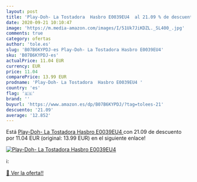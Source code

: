 ```yaml
---
layout: post
title: 'Play-Doh- La Tostadora  Hasbro E0039EU4  al 21.09 % de descuento'
date: 2020-09-21 10:10:47
image: 'https://m.media-amazon.com/images/I/51Uk7JiKDZL._SL400_.jpg'
comments: true
category: ofertas
author: 'tole.es'
slug: 'B07B6KYPDJ-es Play-Doh- La Tostadora Hasbro E0039EU4'
sku: 'B07B6KYPDJ-es'
actualPrice: 11.04 EUR
currency: EUR
price: 11.04
comparePrice: 13.99 EUR
prodname: 'Play-Doh- La Tostadora  Hasbro E0039EU4 '
country: 'es'
flag: '🇪🇸'
brand: ''
buyurl: 'https://www.amazon.es/dp/B07B6KYPDJ/?tag=tolees-21'
descuento: '21.09'
average: '12.852'
---
```


Está [Play-Doh- La Tostadora  Hasbro E0039EU4 ](https://www.amazon.es/dp/B07B6KYPDJ/?tag=tolees-21) con 21.09 de descuento por 11.04 EUR (original: 13.99 EUR) en el siguiente enlace!

[![Play-Doh- La Tostadora  Hasbro E0039EU4 ](https://m.media-amazon.com/images/I/51Uk7JiKDZL._SL400_.jpg)](https://www.amazon.es/dp/B07B6KYPDJ/?tag=tolees-21)

ℹ️:


[🛒 Ver la oferta!!](https://www.amazon.es/dp/B07B6KYPDJ/?tag=tolees-21)
